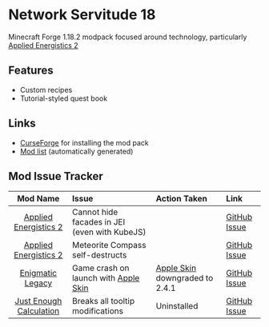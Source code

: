 # Network Servitude 18
Minecraft Forge 1.18.2 modpack focused around technology, particularly [Applied Energistics 2](https://www.curseforge.com/minecraft/mc-mods/applied-energistics-2)  

## Features
 *  Custom recipes
 *  Tutorial-styled quest book

## Links
 *  [CurseForge](https://download.curseforge.com/) for installing the mod pack
 *  [Mod list](https://github.com/Cryotheus/network_servitude_18/blob/main/modlist.md) (automatically generated)

## Mod Issue Tracker
| Mod Name | Issue | Action Taken | Link
| :------: | :---- | :----------- | :---
| [Applied Energistics 2](https://www.curseforge.com/minecraft/mc-mods/applied-energistics-2) | Cannot hide facades in JEI (even with KubeJS) | | [GitHub Issue](https://github.com/AppliedEnergistics/Applied-Energistics-2/issues/6698) |
| [Applied Energistics 2](https://www.curseforge.com/minecraft/mc-mods/applied-energistics-2) | Meteorite Compass self-destructs | | [GitHub Issue](https://github.com/AppliedEnergistics/Applied-Energistics-2/issues/6704) |
| [Enigmatic Legacy](https://www.curseforge.com/minecraft/mc-mods/enigmatic-legacy) | Game crash on launch with [Apple Skin](https://www.curseforge.com/minecraft/mc-mods/appleskin) | [Apple Skin](https://www.curseforge.com/minecraft/mc-mods/appleskin) downgraded to 2.4.1 | [GitHub Issue](https://github.com/Aizistral-Studios/Enigmatic-Legacy/issues/383) |
| [Just Enough Calculation](https://www.curseforge.com/minecraft/mc-mods/just-enough-calculation) | Breaks all tooltip modifications | Uninstalled | [GitHub Issue](https://github.com/Towdium/JustEnoughCalculation/issues/116) |
